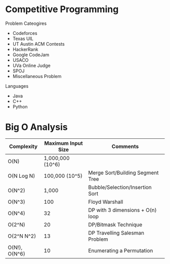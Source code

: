 # Competitive Programming

Problem Cateogires
- Codeforces
- Texas UIL
- UT Austin ACM Contests
- HackerRank
- Google CodeJam
- USACO
- UVa Online Judge
- SPOJ
- Miscellaneous Problem

Languages
- Java
- C++
- Python

# Big O Analysis
| Complexity           | Maximum Input Size | Comments                         |
|----------------------|--------------------|----------------------------------|
| O(N)                 | 1,000,000 (10^6)   |                                  |
| O(N Log N)           | 100,000 (10^5)     | Merge Sort/Building Segment Tree |
| O(N^2)               | 1,000              | Bubble/Selection/Insertion Sort  |
| O(N^3)               | 100                | Floyd Warshall                   |
| O(N^4)               | 32                 | DP with 3 dimensions + O(n) loop |
| O(2^N)               | 20                 | DP/Bitmask Technique             |
| O(2^N N^2)           | 13                 | DP Travelling Salesman Problem   |
| O(N!), O(N^6)        | 10                 | Enumerating a Permutation        |
